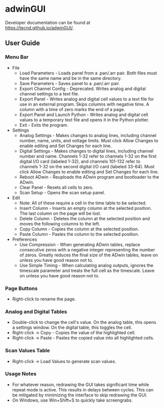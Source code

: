 # adwinGUI
Developer documentation can be found at <https://tecnd.github.io/adwinGUI/>.
## User Guide
### Menu Bar
- File
  - Load Parameters - Loads panel from a .pan/.arr pair. Both files must have the same name and be in
  the same directory.
  - Save Parameters - Saves panel to a .pan/.arr pair.
  - Export Channel Config - Deprecated. Writes analog and digital channel settings to a text file.
  - Export Panel - Writes analog and digital cell values to a text file for use in an external program.
  Skips columns with negative time. A column with a time of zero marks the end of a page.
  - Export Panel and Launch Python - Writes analog and digital cell values to a temporary text file and
  opens it in the Python plotter.
  - Exit - Exits the program.
- Settings
  - Analog Settings - Makes changes to analog lines, including channel number, name, units, and voltage
  limits. Must click Allow Changes to enable editing and Set Changes for each line.
  - Digital Settings - Makes changes to digital lines, including channel number and name. Channels 1-32
  refer to channels 1-32 on the first digital I/O card (labeled 1-32), and channels 101-132 refer to
  channels 1-32 on the second digital I/O card (labeled 33-64). Must click Allow Changes to enable
  editing and Set Changes for each line.
  - Reboot ADwin - Reuploads the ADwin program and bootloader to the ADwin.
  - Clear Panel - Resets all cells to zero.
  - Scan Setup - Opens the scan setup panel.
- Edit
  - Note: All of these require a cell in the time table to be selected.
  - Insert Column - Inserts an empty column at the selected position. The last column on the page will
  be lost.
  - Delete Column - Deletes the column at the selected position and moves the following columns to the left.
  - Copy Column - Copies the column at the selected position.
  - Paste Column - Pastes the column to the selected position.
- Preferences
  - Use Compression - When generating ADwin tables, replace consecutive zeros with a negative integer
  representing the number of zeros. Greatly reduces the final size of the ADwin tables, leave on unless
  you have good reason not to.
  - Use Simple Timing - When calculating analog outputs, ignores the timescale parameter and treats the full
  cell as the timescale. Leave on unless you have good reason not to.
  
### Page Buttons
- Right-click to rename the page.

### Analog and Digital Tables
- Double-click to change the cell's value. On the analog table, this opens a settings window. On the
digital table, this toggles the cell.
- Right-click -> Copy - Copies the value of the highlighted cell.
- Right-click -> Paste - Pastes the copied value into all highlighted cells.

### Scan Values Table
- Right-click -> Load Values to generate scan values.

### Usage Notes
- For whatever reason, redrawing the GUI takes significant time while repeat mode is active. This results in
delays between cycles. This can be mitigated by minimizing the interface to skip redrawing the GUI.
- On Windows, use Win+Shift+S to quickly take screengrabs.
